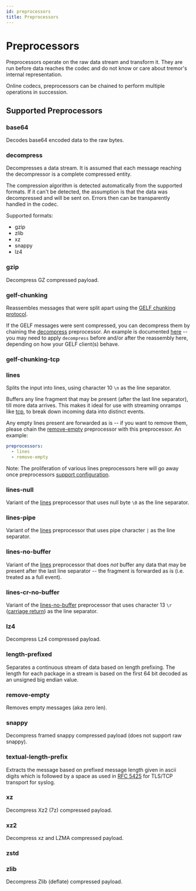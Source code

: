 ```yaml
---
id: preprocessors
title: Preprocessors
---
```


# Preprocessors

Preprocessors operate on the raw data stream and transform it. They are run before data reaches the codec and do not know or care about tremor's internal representation.

Online codecs, preprocessors can be chained to perform multiple operations in succession.

## Supported Preprocessors

### base64

Decodes base64 encoded data to the raw bytes.

### decompress

Decompresses a data stream. It is assumed that each message reaching the decompressor is a complete compressed entity.

The compression algorithm is detected automatically from the supported formats. If it can't be detected, the assumption is that the data was decompressed and will be sent on. Errors then can be transparently handled in the codec.

Supported formats:

- gzip
- zlib
- xz
- snappy
- lz4

### gzip

Decompress GZ compressed payload.

### gelf-chunking

Reassembles messages that were split apart using the [GELF chunking protocol](https://docs.graylog.org/en/3.0/pages/gelf.html#chunking).

If the GELF messages were sent compressed, you can decompress them by chaining the [decompress](#decompress) preprocessor. An example is documented [here](onramps.md#udp-onramp-example-for-gelf) -- you may need to apply `decompress` before and/or after the reassembly here, depending on how your GELF client(s) behave.

### gelf-chunking-tcp

### lines

Splits the input into lines, using character 10 `\n` as the line separator.

Buffers any line fragment that may be present (after the last line separator), till more data arrives. This makes it ideal for use with streaming onramps like [tcp](onramps.md#tcp), to break down incoming data into distinct events.

Any empty lines present are forwarded as is -- if you want to remove them, please chain the [remove-empty](#remove-empty) preprocessor with this preprocessor. An example:

```yaml
preprocessors:
  - lines
  - remove-empty
```

Note: The proliferation of various lines preprocessors here will go away once preprocessors [support configuration](https://github.com/tremor-rs/tremor-rfcs/pull/31).

### lines-null

Variant of the [lines](#lines) preprocessor that uses null byte `\0` as the line separator.

### lines-pipe

Variant of the [lines](#lines) preprocessor that uses pipe character `|` as the line separator.

### lines-no-buffer

Variant of the [lines](#lines) preprocessor that does *not* buffer any data that may be present after the last line separator -- the fragment is forwarded as is (i.e. treated as a full event).

### lines-cr-no-buffer

Variant of the [lines-no-buffer](#lines-no-buffer) preprocessor that uses character 13 `\r` ([carriage return](https://en.wikipedia.org/wiki/Carriage_return#Computers)) as the line separator.

### lz4

Decompress Lz4 compressed payload.

### length-prefixed

Separates a continuous stream of data based on length prefixing. The length for each package in a stream is based on the first 64 bit decoded as an unsigned big endian value.

### remove-empty

Removes empty messages (aka zero len).

### snappy

Decompress framed snappy compressed payload (does not support raw snappy).

### textual-length-prefix

Extracts the message based on prefixed message length given in ascii digits which is followed by a space as used in [RFC 5425](https://tools.ietf.org/html/rfc5425#section-4.3) for TLS/TCP transport for syslog.

### xz

Decompress Xz2 (7z) compressed payload.

### xz2

Decompress xz and LZMA compressed payload.

### zstd

### zlib

Decompress Zlib (deflate) compressed payload.
